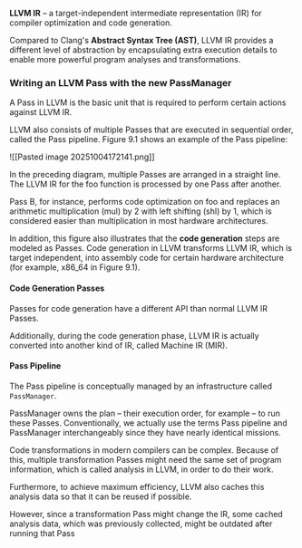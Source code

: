 **LLVM IR** – a target-independent intermediate representation (IR) for compiler optimization and code generation.

Compared to Clang's **Abstract Syntax Tree (AST)**, LLVM IR provides a different level of abstraction by encapsulating extra execution details to enable more powerful program analyses and transformations.

### Writing an LLVM Pass with the new PassManager
A Pass in LLVM is the basic unit that is required to perform certain actions against LLVM IR.

LLVM also consists of multiple Passes that are executed in sequential order, called the Pass pipeline. Figure 9.1 shows an example of the Pass pipeline:

![[Pasted image 20251004172141.png]]

In the preceding diagram, multiple Passes are arranged in a straight line. The LLVM IR for the foo function is processed by one Pass after another.

Pass B, for instance, performs code optimization on foo and replaces an arithmetic multiplication (mul) by 2 with left shifting (shl) by 1, which is considered easier than multiplication in most hardware architectures.

In addition, this figure also illustrates that the **code generation** steps are modeled as Passes. Code generation in LLVM transforms LLVM IR, which is target independent, into assembly code for certain hardware architecture (for example, x86_64 in Figure 9.1). 

#### Code Generation Passes
Passes for code generation have a different API than normal LLVM IR Passes.

Additionally, during the code generation phase, LLVM IR is actually converted into another kind of IR, called Machine IR (MIR).

#### Pass Pipeline
The Pass pipeline is conceptually managed by an infrastructure called `PassManager`.

PassManager owns the plan – their execution order, for example – to run these Passes. Conventionally, we actually use the terms Pass pipeline and PassManager interchangeably since they have nearly identical missions.

Code transformations in modern compilers can be complex. Because of this, multiple transformation Passes might need the same set of program information, which is called analysis in LLVM, in order to do their work. 

Furthermore, to achieve maximum efficiency, LLVM also caches this analysis data so that it can be reused if possible. 

However, since a transformation Pass might change the IR, some cached analysis data, which was previously collected, might be outdated after running that Pass

